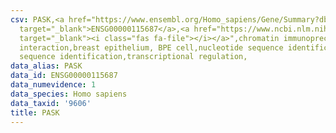 ```yaml
---
csv: PASK,<a href="https://www.ensembl.org/Homo_sapiens/Gene/Summary?db=core;g=ENSG00000115687"
  target="_blank">ENSG00000115687</a>,<a href="https://www.ncbi.nlm.nih.gov/pubmed/22863008"
  target="_blank"><i class="fas fa-file"></i></a>",chromatin immunoprecipitation assay,direct
  interaction,breast epithelium, BPE cell,nucleotide sequence identification,nucleotide
  sequence identification,transcriptional regulation,
data_alias: PASK
data_id: ENSG00000115687
data_numevidence: 1
data_species: Homo sapiens
data_taxid: '9606'
title: PASK
---
```

